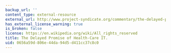 ```yaml
---
backup_url: ''
content_type: external-resource
external_url: http://www.project-syndicate.org/commentary/the-delayed-promise-of-health-care-it-by-art-kellermann-and-spencer-jones
has_external_license_warning: true
is_broken: false
license: https://en.wikipedia.org/wiki/All_rights_reserved
title: The Delayed Promise of Health-Care IT.
uid: 0656a59d-806e-44da-94d5-d411cc37c8c0
---
```

